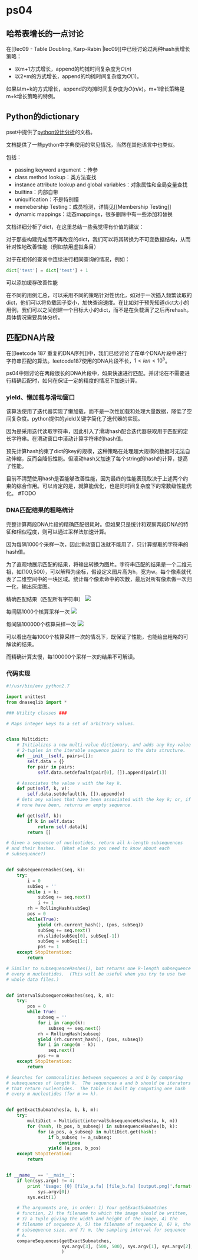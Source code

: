 # ps04
## 哈希表增长的一点讨论
在[[lec09 - Table Doubling, Karp-Rabin |lec09]]中已经讨论过两种hash表增长策略：
- 以m+1方式增长，append的均摊时间复杂度为$O(n)$
- 以2\*m的方式增长，append的均摊时间复杂度为$O(1)$。

如果以m+k的方式增长，append的均摊时间复杂度为$O(n/k)$。m+1增长策略是m+k增长策略的特例。
## Python的dictionary
pset中提供了[python设计分析](http://svn.python.org/projects/python/trunk/Objects/dictnotes.txt)的文档。

文档提供了一些python中字典使用的常见情况，当然在其他语言中也类似。

包括：
- passing keyword argument ：传参
- class method lookup：类方法查找
- instance attribute lookup and global variables：对象属性和全局变量查找
- builtins：内部自带
- uniquification：不是特别懂
- memebership Testing：成员检测，详情见[[Membership Testing]]
- dynamic mappings：动态mappings，很多删除中有一些添加和替换

文档详细分析了dict，在这里总结一些我觉得有价值的建议：

对于那些构建完成而不再改变的dict，我们可以将其转换为不可变数据结构，从而针对性地改善性能（例如禁用虚拟条目）

对于在相邻的查询中连续进行相同查询的情况，例如：
```python
dict['test'] = dict['test'] + 1
```
可以添加缓存改善性能

在不同的用例汇总，可以采用不同的策略针对性优化，如对于一次插入频繁读取的dict，他们可以将负载因子变小，加快查询速度。在比如对于预先知道dict大小的用例，我们可以之间创建一个目标大小的dict，而不是在负载满了之后再rehash。具体情况需要具体分析。

## 匹配DNA片段
在[[leetcode 187 重复的DNA序列]]中，我们已经讨论了在单个DNA片段中进行字符串匹配的算法。leetcode187使用的DNA片段不长，$1<len<10^5$。

ps04中则讨论在两段很长的DNA片段中，如果快速进行匹配。并讨论在不需要进行精确匹配时，如何在保证一定的精度的情况下加速计算。

### yield、懒加载与滑动窗口
该算法使用了迭代器实现了懒加载，而不是一次性加载和处理大量数据，降低了空间复杂度。python提供的yield关键字简化了迭代器的实现。

因为是采用迭代读取字符串，因此引入了滑动hash配合迭代器获取用于匹配的定长字符串。在滑动窗口中滚动计算字符串的hash值。

预先计算hash约束了dict的key的规模，这种策略在处理超大规模的数据时无法自动伸缩，反而会降低性能。但滚动hash又加速了每个string的hash的计算，提高了性能。

目前不清楚使用hash是否能够改善性能，因为最终的性能表现取决于上述两个约束的综合作用。可以肯定的是，就算能优化，也是同时间复杂度下的常数级性能优化。 #TODO

### DNA匹配结果的粗略统计
完整计算两段DNA片段的精确匹配很耗时。但如果只是统计和观察两段DNA的特征和相似程度，则可以通过采样法加速计算。

因为每隔1000个采样一次，因此滑动窗口法就不能用了，只计算提取的字符串的hash值。

为了直观地展示匹配的结果，将输出转换为图片。字符串匹配的结果是一个二维元祖，如(100,500)，可以解释为坐标，假设定义图片高为h，宽为w。每个像素就代表了二维空间中的一块区域。统计每个像素命中的次数，最后对所有像素做一次归一化，输出灰度图。

精确匹配结果（匹配所有字符串）
![](https://zhang113751picgo.oss-cn-hangzhou.aliyuncs.com/img/output-1_final.png)

每间隔1000个核算采样一次
![](https://zhang113751picgo.oss-cn-hangzhou.aliyuncs.com/img/output2_8_1000.png)

每间隔100000个核算采样一次
![](https://zhang113751picgo.oss-cn-hangzhou.aliyuncs.com/img/output4_8_100000.png)

可以看出在每1000个核算采样一次的情况下，既保证了性能，也能给出粗略的可解读的结果。

而精确计算太慢，每100000个采样一次的结果不可解读。

### 代码实现

```python
#!/usr/bin/env python2.7

import unittest
from dnaseqlib import *

### Utility classes ###

# Maps integer keys to a set of arbitrary values.


class Multidict:
    # Initializes a new multi-value dictionary, and adds any key-value
    # 2-tuples in the iterable sequence pairs to the data structure.
    def __init__(self, pairs=[]):
        self.data = {}
        for pair in pairs:
            self.data.setdefault(pair[0], []).append(pair[1])

    # Associates the value v with the key k.
    def put(self, k, v):
        self.data.setdefault(k, []).append(v)
    # Gets any values that have been associated with the key k; or, if
    # none have been, returns an empty sequence.

    def get(self, k):
        if k in self.data:
            return self.data[k]
        return []

# Given a sequence of nucleotides, return all k-length subsequences
# and their hashes.  (What else do you need to know about each
# subsequence?)


def subsequenceHashes(seq, k):
    try:
        i = 0
        subSeq = ''
        while i < k:
            subSeq += seq.next()
            i += 1
        rh = RollingHash(subSeq)
        pos = 0
        while(True):
            yield (rh.current_hash(), (pos, subSeq))
            subSeq += seq.next()
            rh.slide(subSeq[0], subSeq[-1])
            subSeq = subSeq[1:]
            pos += 1
    except StopIteration:
        return

# Similar to subsequenceHashes(), but returns one k-length subsequence
# every m nucleotides.  (This will be useful when you try to use two
# whole data files.)


def intervalSubsequenceHashes(seq, k, m):
    try:
        pos = 0
        while True:
            subseq = ''
            for i in range(k):
                subseq += seq.next()
            rh = RollingHash(subseq)
            yield (rh.current_hash(), (pos, subseq))
            for i in range(m - k):
                seq.next()
            pos += m
    except StopIteration:
        return

# Searches for commonalities between sequences a and b by comparing
# subsequences of length k.  The sequences a and b should be iterators
# that return nucleotides.  The table is built by computing one hash
# every m nucleotides (for m >= k).


def getExactSubmatches(a, b, k, m):
    try:
        multiDict = Multidict(intervalSubsequenceHashes(a, k, m))
        for (hash, (b_pos, b_subseq)) in subsequenceHashes(b, k):
            for (a_pos, a_subseq) in multiDict.get(hash):
                if b_subseq != a_subseq:
                    continue
                yield (a_pos, b_pos)
    except StopIteration:
        return


if __name__ == '__main__':
    if len(sys.argv) != 4:
        print 'Usage: {0} [file_a.fa] [file_b.fa] [output.png]'.format(
            sys.argv[0])
        sys.exit(1)

    # The arguments are, in order: 1) Your getExactSubmatches
    # function, 2) the filename to which the image should be written,
    # 3) a tuple giving the width and height of the image, 4) the
    # filename of sequence A, 5) the filename of sequence B, 6) k, the
    # subsequence size, and 7) m, the sampling interval for sequence
    # A.
    compareSequences(getExactSubmatches,
                     sys.argv[3], (500, 500), sys.argv[1], sys.argv[2], 8, 1000
                     )
```
